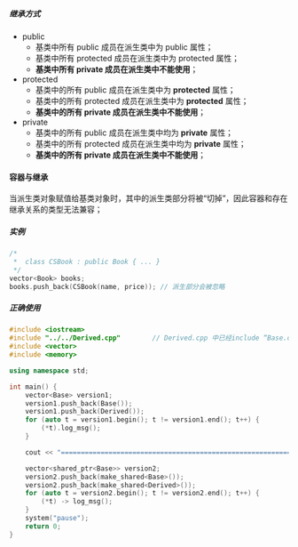 

##### 继承方式

*   public
    *   基类中所有 public 成员在派生类中为 public 属性；
    *   基类中所有 protected 成员在派生类中为 protected 属性；
    *   **基类中所有 private 成员在派生类中不能使用**；
*   protected
    *   基类中的所有 public 成员在派生类中为 **protected** 属性；
    *   基类中的所有 protected 成员在派生类中为 **protected** 属性；
    *   **基类中的所有 private 成员在派生类中不能使用**；
*   private
    *   基类中的所有 public 成员在派生类中均为 **private** 属性；
    *   基类中的所有 protected 成员在派生类中均为 **private** 属性；
    *   **基类中的所有 private 成员在派生类中不能使用**；

#### 容器与继承

当派生类对象赋值给基类对象时，其中的派生类部分将被“切掉”，因此容器和存在继承关系的类型无法兼容；

##### 实例

```c++
/*
 *	class CSBook : public Book { ... }
 */
vector<Book> books;
books.push_back(CSBook(name, price)); // 派生部分会被忽略
```

##### 正确使用

```c++
#include <iostream>
#include "../../Derived.cpp"        // Derived.cpp 中已经include “Base.cpp" 了
#include <vector>
#include <memory>

using namespace std;

int main() {
    vector<Base> version1;
    version1.push_back(Base());
    version1.push_back(Derived());
    for (auto t = version1.begin(); t != version1.end(); t++) {
        (*t).log_msg();
    }

    cout << "================================================================" << endl;

    vector<shared_ptr<Base>> version2;
    version2.push_back(make_shared<Base>());
    version2.push_back(make_shared<Derived>());
    for (auto t = version2.begin(); t != version2.end(); t++) {
        (*t) -> log_msg();
    }
    system("pause");
    return 0;
}
```

